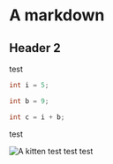# A markdown

## Header 2

test

``` csharp
int i = 5;

int b = 9;

int c = i + b;
```

test

![](http://placekitten.com/g/1200/300 "A kitten")
test
test
test